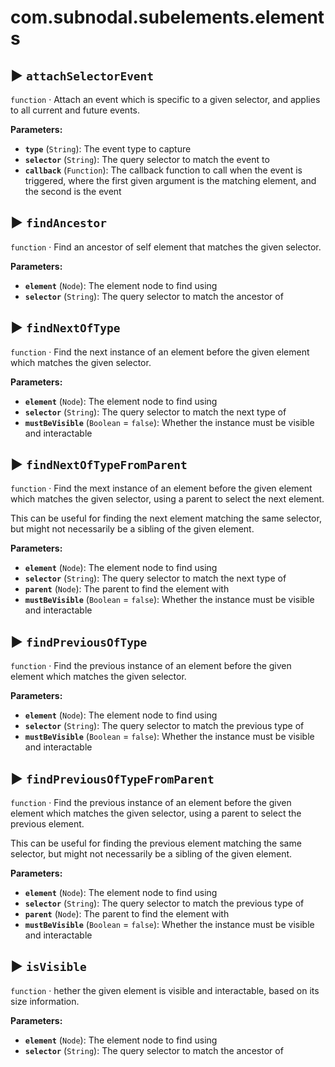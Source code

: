 # com.subnodal.subelements.elements
## ▶️ `attachSelectorEvent`
`function` · Attach an event which is specific to a given selector, and applies to all current and future events.

**Parameters:**
* **`type`** (`String`): The event type to capture
* **`selector`** (`String`): The query selector to match the event to
* **`callback`** (`Function`): The callback function to call when the event is triggered, where the first given argument is the matching element, and the second is the event

## ▶️ `findAncestor`
`function` · Find an ancestor of self element that matches the given selector.

**Parameters:**
* **`element`** (`Node`): The element node to find using
* **`selector`** (`String`): The query selector to match the ancestor of

## ▶️ `findNextOfType`
`function` · Find the next instance of an element before the given element which matches the given selector.

**Parameters:**
* **`element`** (`Node`): The element node to find using
* **`selector`** (`String`): The query selector to match the next type of
* **`mustBeVisible`** (`Boolean` = `false`): Whether the instance must be visible and interactable

## ▶️ `findNextOfTypeFromParent`
`function` · Find the mext instance of an element before the given element which matches the given selector, using a parent to select the next element.


This can be useful for finding the next element matching the same
selector, but might not necessarily be a sibling of the given
element.

**Parameters:**
* **`element`** (`Node`): The element node to find using
* **`selector`** (`String`): The query selector to match the next type of
* **`parent`** (`Node`): The parent to find the element with
* **`mustBeVisible`** (`Boolean` = `false`): Whether the instance must be visible and interactable

## ▶️ `findPreviousOfType`
`function` · Find the previous instance of an element before the given element which matches the given selector.

**Parameters:**
* **`element`** (`Node`): The element node to find using
* **`selector`** (`String`): The query selector to match the previous type of
* **`mustBeVisible`** (`Boolean` = `false`): Whether the instance must be visible and interactable

## ▶️ `findPreviousOfTypeFromParent`
`function` · Find the previous instance of an element before the given element which matches the given selector, using a parent to select the previous element.


This can be useful for finding the previous element matching the
same selector, but might not necessarily be a sibling of the given
element.

**Parameters:**
* **`element`** (`Node`): The element node to find using
* **`selector`** (`String`): The query selector to match the previous type of
* **`parent`** (`Node`): The parent to find the element with
* **`mustBeVisible`** (`Boolean` = `false`): Whether the instance must be visible and interactable

## ▶️ `isVisible`
`function` · hether the given element is visible and interactable, based on its size information.

**Parameters:**
* **`element`** (`Node`): The element node to find using
* **`selector`** (`String`): The query selector to match the ancestor of